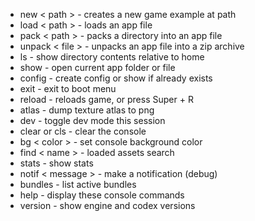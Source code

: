 - new < path > - creates a new game example at path
- load < path > - loads an app file
- pack < path > - packs a directory into an app file
- unpack < file > - unpacks an app file into a zip archive
- ls - show directory contents relative to home
- show - open current app folder or file
- config - create config or show if already exists
- exit - exit to boot menu
- reload - reloads game, or press Super + R
- atlas - dump texture atlas to png
- dev - toggle dev mode this session
- clear or cls - clear the console
- bg < color > - set console background color
- find < name > - loaded assets search
- stats - show stats
- notif < message > - make a notification (debug)
- bundles - list active bundles
- help - display these console commands
- version - show engine and codex versions
